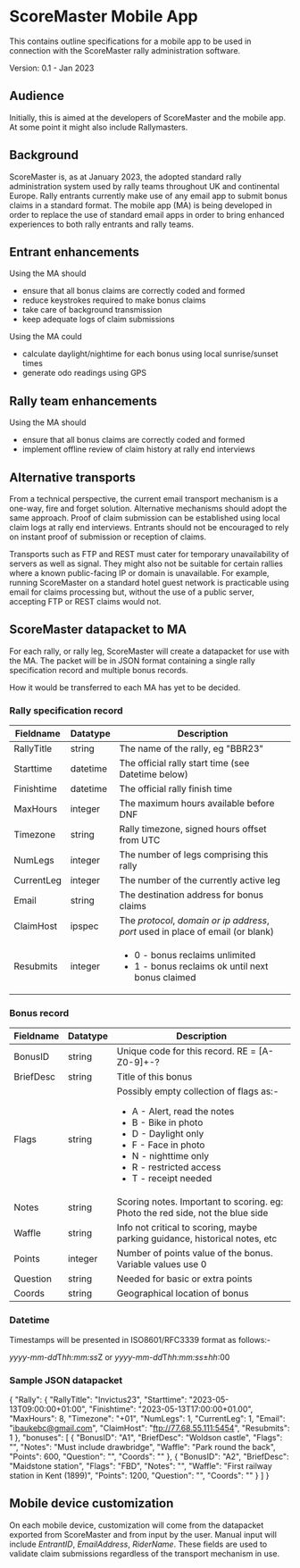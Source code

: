 # ScoreMaster Mobile App

This contains outline specifications for a mobile app to be used in connection with the ScoreMaster rally administration software.

Version: 0.1 - Jan 2023

## Audience
Initially, this is aimed at the developers of ScoreMaster and the mobile app. At some point it might also include Rallymasters.

## Background
ScoreMaster is, as at January 2023, the adopted standard rally administration system used by rally teams throughout UK and continental Europe. Rally entrants currently make use of any email app to submit bonus claims in a standard format. The mobile app (MA) is being developed in order to replace the use of standard email apps in order to bring enhanced experiences to both rally entrants and rally teams.

## Entrant enhancements
Using the MA should
- ensure that all bonus claims are correctly coded and formed
- reduce keystrokes required to make bonus claims
- take care of background transmission
- keep adequate logs of claim submissions

Using the MA could
- calculate daylight/nightime for each bonus using local sunrise/sunset times
- generate odo readings using GPS

## Rally team enhancements
Using the MA should
- ensure that all bonus claims are correctly coded and formed
- implement offline review of claim history at rally end interviews

## Alternative transports
From a technical perspective, the current email transport mechanism is a one-way, fire and forget solution. Alternative mechanisms should adopt the same approach. Proof of claim submission can be established using local claim logs at rally end interviews. Entrants should not be encouraged to rely on instant proof of submission or reception of claims.

Transports such as FTP and REST must cater for temporary unavailability of servers as well as signal. They might also not be suitable for certain rallies where a known public-facing IP or domain is unavailable. For example, running ScoreMaster on a standard hotel guest network is practicable using email for claims processing but, without the use of a public server, accepting FTP or REST claims would not.

## ScoreMaster datapacket to MA
For each rally, or rally leg, ScoreMaster will create a datapacket for use with the MA. The packet will be in JSON format containing a single rally specification record and multiple bonus records.

How it would be transferred to each MA has yet to be decided.

### Rally specification record
Fieldname  | Datatype | Description
---        | ---      | ---
RallyTitle | string   | The name of the rally, eg "BBR23"
Starttime  | datetime | The official rally start time (see Datetime below)
Finishtime | datetime | The official rally finish time
MaxHours   | integer  | The maximum hours available before DNF
Timezone   | string   | Rally timezone, signed hours offset from UTC
NumLegs    | integer  | The number of legs comprising this rally
CurrentLeg | integer  | The number of the currently active leg
Email      | string   | The destination address for bonus claims
ClaimHost  | ipspec   | The *protocol*, *domain or ip address*, *port* used in place of email (or blank)
Resubmits  | integer  | <ul><li>0 - bonus reclaims unlimited</li><li>1 - bonus reclaims ok until next bonus claimed</li></ul>

### Bonus record
Fieldname  | Datatype | Description
---        | ---      | ---
BonusID    | string   | Unique code for this record. RE = [A-Z0-9]+-?
BriefDesc  | string   | Title of this bonus
Flags      | string   | Possibly empty collection of flags as:- <ul><li>A - Alert, read the notes</li><li>B - Bike in photo</li><li>D - Daylight only</li><li>F - Face in photo</li><li>N - nighttime only</li><li>R - restricted access</li><li>T - receipt needed</li></ul>
Notes      | string   | Scoring notes. Important to scoring. eg: Photo the red side, not the blue side
Waffle     | string   | Info not critical to scoring, maybe parking guidance, historical notes, etc
Points     | integer  | Number of points value of the bonus. Variable values use 0
Question   | string   | Needed for basic or extra points
Coords     | string   | Geographical location of bonus


### Datetime
Timestamps will be presented in ISO8601/RFC3339 format as follows:-

*yyyy-mm-dd*T*hh:mm:ss*Z or *yyyy-mm-dd*T*hh:mm:ss*±*hh*:00

### Sample JSON datapacket
{
    "Rally": {
        "RallyTitle": "Invictus23",
        "Starttime": "2023-05-13T09:00:00+01:00",
        "Finishtime": "2023-05-13T17:00:00+01.00",
        "MaxHours": 8,
        "Timezone": "+01",
        "NumLegs": 1,
        "CurrentLeg": 1,
        "Email": "ibaukebc@gmail.com",
        "ClaimHost": "ftp://77.68.55.111:5454",
        "Resubmits": 1
    },
    "bonuses": [
        {
            "BonusID": "A1",
            "BriefDesc": "Woldson castle",
            "Flags": "",
            "Notes": "Must include drawbridge",
            "Waffle": "Park round the back",
            "Points": 600,
            "Question": "",
            "Coords": ""
        },
        {
            "BonusID": "A2",
            "BriefDesc": "Maidstone station",
            "Flags": "FBD",
            "Notes": "",
            "Waffle": "First railway station in Kent (1899)",
            "Points": 1200,
            "Question": "",
            "Coords": ""
        }
    ]
}

## Mobile device customization
On each mobile device, customization will come from the datapacket exported from ScoreMaster and from input by the user. Manual input will include *EntrantID*, *EmailAddress*, *RiderName*. These fields are used to validate claim submissions regardless of the transport mechanism in use.